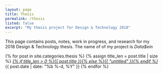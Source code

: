 ```yaml
---
layout: page
title: Thesis
permalink: /thesis
listed: false
excerpt: "My thesis project for Design & Technology 2018"
---
```


This page contains posts, notes, work in progress, and research for my 2018 Design & Technology thesis. The name of of my project is *Data$ein*

{% for post in site.categories.thesis %}
	{% assign title_len = post.title | size %}
  <i class="post-list-title"><a href="{{ post.url | prepend: site.baseurl }}">{% if title_len > 0 %}{{ post.title }}{% else %}{{ "untitled" }}{% endif %}</a></i>
  <span class="post-meta">{{ post.date | date: "%b %-d, %Y" }}</span>
{% endfor %}

